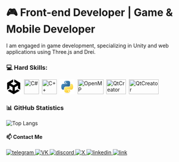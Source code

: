# 🎮 Front-end Developer | Game & Mobile Developer

<div>
I am engaged in game development, specializing in Unity and web applications using Three.js and Drei.
</div>

### 💻 Hard Skills:

<div>
  <img src="https://github.com/devicons/devicon/blob/master/icons/unity/unity-plain.svg" title="Unity" width="40" height="40"/>&nbsp
  <img src="https://cdn.coursehunter.net/category/c-sharp-c.png" title="C#" width="40" height="40"/>&nbsp
  <img src="https://sun6-22.userapi.com/s/v1/ig2/XoeNT5AkCL3SbemsEzkYOGnsdVAbnO7SQ-aV_Gi-Q7SvKIuKxYhMVlLW6jLPnF3yfWx1nu6rpqyvtw7yZNNv1ws9.jpg?size=1342x1342&quality=96&crop=35,43,1342,1342&ava=1" title="C++" width="40" height="40"/>&nbsp
  <img src="https://github.com/devicons/devicon/blob/master/icons/python/python-original.svg" title="Python" width="40" height="40"/>&nbsp
  <img src="https://mms.businesswire.com/media/20201113005450/en/307885/22/OpenMPLogo-rgb.jpg" title="OpenMP" width="70" height="40"/>&nbsp  
  <img src="https://upload.wikimedia.org/wikipedia/commons/thumb/8/81/Qt_logo_neon_2022.svg/1200px-Qt_logo_neon_2022.svg.png" title="QtCreator" width="53" height="40"/>&nbsp  
   <img src="https://repository-images.githubusercontent.com/428522203/d14bdf1e-ecaa-4111-a182-8f80b38e42e3" title="QtCreator" width="80" height="40"/>&nbsp  
</div>

### 📊 GitHub Statistics
![Top Langs](https://github-readme-stats.vercel.app/api/top-langs/?username=Spoon221&layout=compact&theme=dark)

#### 📫 Contact Me
<div id="badges">
    <a href="https://t.me/EvgeniiSimakov" target="telegram">
      <img src="https://cdn-icons-png.flaticon.com/512/2111/2111646.png" width="35" height="30" alt="telegram" />
    </a>
    <a href="https://vk.com/merczz" target="VK">
      <img src="https://avatanplus.com/files/resources/original/56df0dbaee8c9153574da261.png" width="35" height="30" alt="VK" />
    </a>
   <a href="http://discordapp.com/users/407174070950428683" target="discord">
      <img src="https://steamuserimages-a.akamaihd.net/ugc/1705162332537241463/82ECFF52DC094F08F695849DB54692F26B4980C9/?imw=512&amp" width="35" height="30" alt="discord" />
    </a>
   <a href="https://x.com/spoon22112?s=21" target="X">
      <img src="https://img.freepik.com/free-vector/new-2023-twitter-logo-x-icon-design_1017-45418.jpg?t=st=1741340844~exp=1741344444~hmac=0214068ef44df62e638f135bc56f6cfc526fec72d425e9fb71065195338a392d&w=740" width="35" height="30" alt="X" />
    </a>
   <a href="https://www.linkedin.com/in/евгений-симаков-7680b0345/" target="linkedin">
      <img src="https://logodix.com/logo/4340.png" width="35" height="30" alt="linkedin" />
    </a>
   <a href="https://resumeevgeniysimakov.vercel.app/" target="link">
      <img src="https://img.icons8.com/?size=100&id=91&format=png&color=000000" width="35" height="30" alt="link" />
    </a>
</div>

